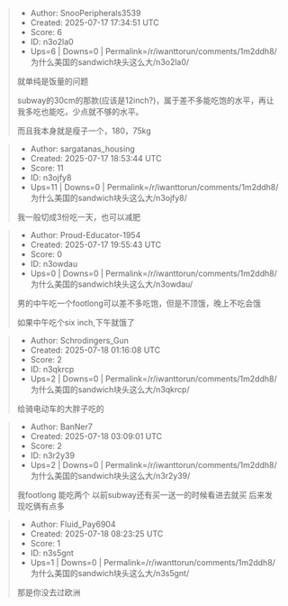 > - Author: SnooPeripherals3539
> - Created: 2025-07-17 17:34:51 UTC
> - Score: 6
> - ID: n3o2la0
> - Ups=6 | Downs=0 | Permalink=/r/iwanttorun/comments/1m2ddh8/为什么美国的sandwich块头这么大/n3o2la0/
>
> 就单纯是饭量的问题
> 
> subway的30cm的那款(应该是12inch?)，属于差不多能吃饱的水平，再让我多吃也能吃，少点就不够的水平。
> 
> 而且我本身就是瘦子一个，180，75kg

> - Author: sargatanas_housing
> - Created: 2025-07-17 18:53:44 UTC
> - Score: 11
> - ID: n3ojfy8
> - Ups=11 | Downs=0 | Permalink=/r/iwanttorun/comments/1m2ddh8/为什么美国的sandwich块头这么大/n3ojfy8/
>
> 我一般切成3份吃一天，也可以减肥

> - Author: Proud-Educator-1954
> - Created: 2025-07-17 19:55:43 UTC
> - Score: 0
> - ID: n3owdau
> - Ups=0 | Downs=0 | Permalink=/r/iwanttorun/comments/1m2ddh8/为什么美国的sandwich块头这么大/n3owdau/
>
> 男的中午吃一个footlong可以差不多吃饱，但是不顶饿，晚上不吃会饿
> 
> 如果中午吃个six inch,下午就饿了

> - Author: Schrodingers_Gun
> - Created: 2025-07-18 01:16:08 UTC
> - Score: 2
> - ID: n3qkrcp
> - Ups=2 | Downs=0 | Permalink=/r/iwanttorun/comments/1m2ddh8/为什么美国的sandwich块头这么大/n3qkrcp/
>
> 给骑电动车的大胖子吃的

> - Author: BanNer7
> - Created: 2025-07-18 03:09:01 UTC
> - Score: 2
> - ID: n3r2y39
> - Ups=2 | Downs=0 | Permalink=/r/iwanttorun/comments/1m2ddh8/为什么美国的sandwich块头这么大/n3r2y39/
>
> 
> 我footlong 能吃两个 以前subway还有买一送一的时候看进去就买
>  后来发现吃俩有点多

> - Author: Fluid_Pay6904
> - Created: 2025-07-18 08:23:25 UTC
> - Score: 1
> - ID: n3s5gnt
> - Ups=1 | Downs=0 | Permalink=/r/iwanttorun/comments/1m2ddh8/为什么美国的sandwich块头这么大/n3s5gnt/
>
> 那是你没去过欧洲
